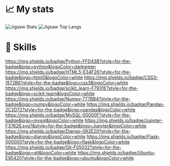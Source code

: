 # :chart_with_upwards_trend: My stats #

![Jigsaw Stats](https://github-readme-stats.vercel.app/api?username=1JigSaW&count_private=true&hide_border=true&show_icons=true&hide_title=true&theme=dark)
![Jigsaw Top Langs](https://github-readme-stats.vercel.app/api/top-langs/?username=1JigSaW&layout=compact&hide=php&hide_border=true&theme=dark)

# :muscle: Skills #

https://img.shields.io/badge/Python-FFD43B?style=for-the-badge&logo=python&logoColor=darkgreen https://img.shields.io/badge/HTML5-E34F26?style=for-the-badge&logo=html5&logoColor=white https://img.shields.io/badge/CSS3-1572B6?style=for-the-badge&logo=css3&logoColor=white https://img.shields.io/badge/scikit_learn-F7931E?style=for-the-badge&logo=scikit-learn&logoColor=white https://img.shields.io/badge/Numpy-777BB4?style=for-the-badge&logo=numpy&logoColor=white https://img.shields.io/badge/Pandas-2C2D72?style=for-the-badge&logo=pandas&logoColor=white https://img.shields.io/badge/MySQL-00000F?style=for-the-badge&logo=mysql&logoColor=white https://img.shields.io/badge/Jupyter-F37626.svg?&style=for-the-badge&logo=Jupyter&logoColor=white https://img.shields.io/badge/Django-092E20?style=for-the-badge&logo=django&logoColor=white https://img.shields.io/badge/Flask-000000?style=for-the-badge&logo=flask&logoColor=white https://img.shields.io/badge/Git-F05032?style=for-the-badge&logo=git&logoColor=white https://img.shields.io/badge/Ubuntu-E95420?style=for-the-badge&logo=ubuntu&logoColor=white
